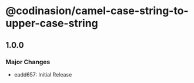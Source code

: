 # @codinasion/camel-case-string-to-upper-case-string

## 1.0.0

### Major Changes

- eadd657: Initial Release
